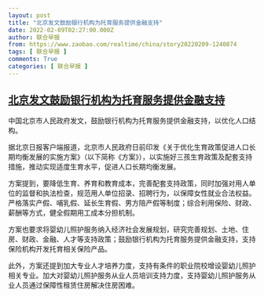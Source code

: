 ```yaml
---
layout: post
title: "北京发文鼓励银行机构为托育服务提供金融支持"
date: 2022-02-09T02:27:00.000Z
author: 联合早报
from: https://www.zaobao.com/realtime/china/story20220209-1240874
tags: [ 联合早报 ]
comments: True
categories: [ 联合早报 ]
---
```

<!--1644373620000-->
[北京发文鼓励银行机构为托育服务提供金融支持](https://www.zaobao.com/realtime/china/story20220209-1240874)
------

<div>
<p>中国北京市人民政府发文，鼓励银行机构为托育服务提供金融支持，以优化人口结构。</p><p>据北京日报客户端报道，北京市人民政府日前印发《关于优化生育政策促进人口长期均衡发展的实施方案》（以下简称《方案》），以实施好三孩生育政策及配套支持措施，推动实现适度生育水平，促进人口长期均衡发展。</p><p>方案提到，要降低生育、养育和教育成本，完善配套支持政策，同时加强对用人单位的监督和执法检查，规范用人单位招录、招聘行为，以保障女性就业合法权益。严格落实产假、哺乳假、延长生育假、男方陪产假等制度；综合利用保险、财政、薪酬等方式，健全假期用工成本分担机制。</p><section id="imu"><div id="dfp-ad-imu1">        </div></section><p>方案也要求将婴幼儿照护服务纳入经济社会发展规划，研究完善规划、土地、住房、财政、金融、人才等支持政策；鼓励银行机构为托育服务提供金融支持，支持保险机构开发托育相关保险产品。</p><p>此外，方案还提到加大专业人才培养力度，支持有条件的职业院校增设婴幼儿照护相关专业。加大对婴幼儿照护服务从业人员培训支持力度，支持婴幼儿照护服务从业人员通过保障性租赁住房解决住房困难。</p>      <div class="cx_paywall_placeholder" id="sph_cdp_40"></div>
</div>
